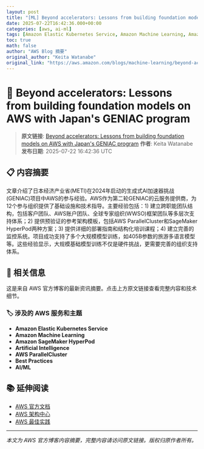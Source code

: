 ```yaml
---
layout: post
title: "[ML] Beyond accelerators: Lessons from building foundation models on AWS with Japan's GENIAC program"
date: 2025-07-22T16:42:36.000+00:00
categories: [aws, ai-ml]
tags: [Amazon Elastic Kubernetes Service, Amazon Machine Learning, Amazon SageMaker HyperPod, Artificial Intelligence, AWS ParallelCluster, Best Practices, AIML]
toc: true
math: false
author: "AWS Blog 摘要"
original_author: "Keita Watanabe"
original_link: "https://aws.amazon.com/blogs/machine-learning/beyond-accelerators-lessons-from-building-foundation-models-on-aws-with-japans-geniac-program/"
---
```


# 🤖 Beyond accelerators: Lessons from building foundation models on AWS with Japan's GENIAC program

> **原文链接**: [Beyond accelerators: Lessons from building foundation models on AWS with Japan's GENIAC program](https://aws.amazon.com/blogs/machine-learning/beyond-accelerators-lessons-from-building-foundation-models-on-aws-with-japans-geniac-program/)
> **作者**: Keita Watanabe
> **发布日期**: 2025-07-22 16:42:36 UTC

## 📋 内容摘要

文章介绍了日本经济产业省(METI)在2024年启动的生成式AI加速器挑战(GENIAC)项目中AWS的参与经验。AWS作为第二轮GENIAC的云服务提供商，为12个参与组织提供了基础设施和技术指导。主要经验包括：1) 建立跨职能团队结构，包括客户团队、AWS账户团队、全球专家组织(WWSO)框架团队等多层次支持体系；2) 提供预验证的参考架构模板，包括AWS ParallelCluster和SageMaker HyperPod两种方案；3) 提供详细的部署指南和结构化培训课程；4) 建立完善的监控系统。项目成功支持了多个大规模模型训练，如405B参数的旅游多语言模型等。这些经验显示，大规模基础模型训练不仅是硬件挑战，更需要完善的组织支持体系。

## 🔗 相关信息

这是来自 AWS 官方博客的最新资讯摘要。点击上方原文链接查看完整内容和技术细节。

### 🏷️ 涉及的 AWS 服务和主题

- **Amazon Elastic Kubernetes Service**
- **Amazon Machine Learning**
- **Amazon SageMaker HyperPod**
- **Artificial Intelligence**
- **AWS ParallelCluster**
- **Best Practices**
- **AI/ML**

## 📚 延伸阅读

- [AWS 官方文档](https://docs.aws.amazon.com/)
- [AWS 架构中心](https://aws.amazon.com/architecture/)
- [AWS 最佳实践](https://aws.amazon.com/architecture/well-architected/)

---

*本文为 AWS 官方博客内容摘要，完整内容请访问原文链接。版权归原作者所有。*